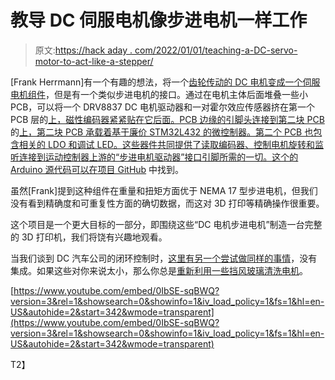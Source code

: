 # 教导 DC 伺服电机像步进电机一样工作

> 原文:[https://hack aday . com/2022/01/01/teaching-a-DC-servo-motor-to-act-like-a-stepper/](https://hackaday.com/2022/01/01/teaching-a-dc-servo-motor-to-act-like-a-stepper/)

[Frank Herrmann]有一个有趣的想法，将一个[齿轮传动的 DC 电机变成一个伺服电机组件](https://hackaday.io/project/183287-xmoto-dc-as-servomotor)，但是有一个类似步进电机的接口。通过在电机主体后面堆叠一些小 PCB，可以将一个 DRV8837 DC 电机驱动器和一对霍尔效应传感器挤在第一个 PCB 层的[上，磁性编码器紧紧贴在它后面。PCB 边缘的引脚头连接到第二块 PCB](https://oshwlab.com/xpixer/i2c-motor-controller-small-chip_copy_copy_copy_copy_copy) 的[上，第二块 PCB 承载着基于廉价 STM32L432 的微控制器。第二个 PCB 也包含相关的 LDO 和调试 LED。这些器件共同提供了读取编码器、控制电机旋转和监听连接到运动控制器上游的“步进电机驱动器”接口引脚所需的一切。这个的 Arduino 源代码可以在](https://oshwlab.com/xpixer/i2c-motor-controller-small-chip_copy_copy_copy_copy_copy_copy)[项目 GitHub](https://github.com/xpix/ServoStrap/tree/master/STM32_XMoto) 中找到。

虽然[Frank]提到这种组件在重量和扭矩方面优于 NEMA 17 型步进电机，但我们没有看到精确度和可重复性方面的确切数据，而这对 3D 打印等精确操作很重要。

这个项目是一个更大目标的一部分，即围绕这些“DC 电机步进电机”制造一台完整的 3D 打印机，我们将饶有兴趣地观看。

当我们谈到 DC 汽车公司的闭环控制时，[这里有另一个尝试做同样的事情](https://hackaday.com/2015/01/20/closed-loop-control-for-3d-printers/)，没有集成。如果这些对你来说太小，那么你总是[重新利用一些挡风玻璃清洗电机](https://hackaday.com/2018/07/13/supersize-diy-r-c-servos-from-windscreen-wipers/)。

 [https://www.youtube.com/embed/0IbSE-sqBWQ?version=3&rel=1&showsearch=0&showinfo=1&iv_load_policy=1&fs=1&hl=en-US&autohide=2&start=342&wmode=transparent](https://www.youtube.com/embed/0IbSE-sqBWQ?version=3&rel=1&showsearch=0&showinfo=1&iv_load_policy=1&fs=1&hl=en-US&autohide=2&start=342&wmode=transparent)

T2】